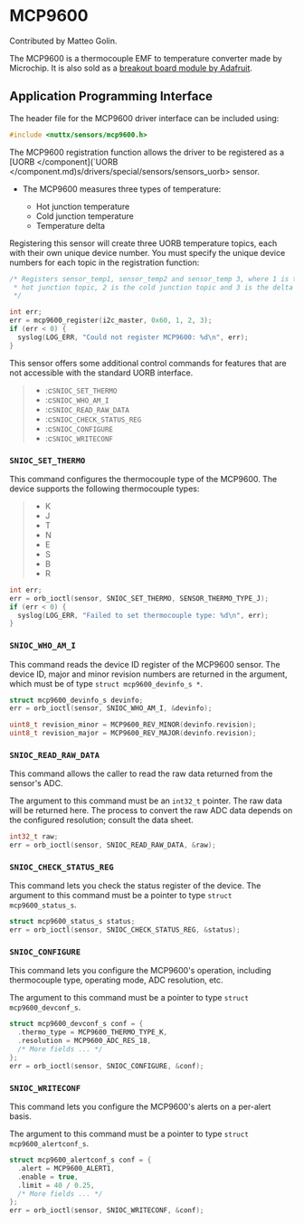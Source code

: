 # MCP9600

Contributed by Matteo Golin.

The MCP9600 is a thermocouple EMF to temperature converter made by
Microchip. It is also sold as a [breakout board module by
Adafruit](https://learn.adafruit.com/adafruit-mcp9600-i2c-thermocouple-amplifier).

## Application Programming Interface

The header file for the MCP9600 driver interface can be included using:

``` c
#include <nuttx/sensors/mcp9600.h>
```

The MCP9600 registration function allows the driver to be registered as
a \[<span class="title-ref">UORB \</component\](\`UORB
\</component.md)s/drivers/special/sensors/sensors\_uorb\></span> sensor.

  - The MCP9600 measures three types of temperature:
    
      - Hot junction temperature
      - Cold junction temperature
      - Temperature delta

Registering this sensor will create three UORB temperature topics, each
with their own unique device number. You must specify the unique device
numbers for each topic in the registration function:

``` c
/* Registers sensor_temp1, sensor_temp2 and sensor_temp 3, where 1 is the
 * hot junction topic, 2 is the cold junction topic and 3 is the delta
 */

int err;
err = mcp9600_register(i2c_master, 0x60, 1, 2, 3);
if (err < 0) {
  syslog(LOG_ERR, "Could not register MCP9600: %d\n", err);
}
```

This sensor offers some additional control commands for features that
are not accessible with the standard UORB interface.

>   - :c`SNIOC_SET_THERMO`
>   - :c`SNIOC_WHO_AM_I`
>   - :c`SNIOC_READ_RAW_DATA`
>   - :c`SNIOC_CHECK_STATUS_REG`
>   - :c`SNIOC_CONFIGURE`
>   - :c`SNIOC_WRITECONF`

### `SNIOC_SET_THERMO`

This command configures the thermocouple type of the MCP9600. The device
supports the following thermocouple types:

>   - K
>   - J
>   - T
>   - N
>   - E
>   - S
>   - B
>   - R

``` c
int err;
err = orb_ioctl(sensor, SNIOC_SET_THERMO, SENSOR_THERMO_TYPE_J);
if (err < 0) {
  syslog(LOG_ERR, "Failed to set thermocouple type: %d\n", err);
}
```

### `SNIOC_WHO_AM_I`

This command reads the device ID register of the MCP9600 sensor. The
device ID, major and minor revision numbers are returned in the
argument, which must be of type `struct mcp9600_devinfo_s *`.

``` c
struct mcp9600_devinfo_s devinfo;
err = orb_ioctl(sensor, SNIOC_WHO_AM_I, &devinfo);

uint8_t revision_minor = MCP9600_REV_MINOR(devinfo.revision);
uint8_t revision_major = MCP9600_REV_MAJOR(devinfo.revision);
```

### `SNIOC_READ_RAW_DATA`

This command allows the caller to read the raw data returned from the
sensor's ADC.

The argument to this command must be an `int32_t` pointer. The raw data
will be returned here. The process to convert the raw ADC data depends
on the configured resolution; consult the data sheet.

``` c
int32_t raw;
err = orb_ioctl(sensor, SNIOC_READ_RAW_DATA, &raw);
```

### `SNIOC_CHECK_STATUS_REG`

This command lets you check the status register of the device. The
argument to this command must be a pointer to type `struct
mcp9600_status_s`.

``` c
struct mcp9600_status_s status;
err = orb_ioctl(sensor, SNIOC_CHECK_STATUS_REG, &status);
```

### `SNIOC_CONFIGURE`

This command lets you configure the MCP9600's operation, including
thermocouple type, operating mode, ADC resolution, etc.

The argument to this command must be a pointer to type `struct
mcp9600_devconf_s`.

``` c
struct mcp9600_devconf_s conf = {
  .thermo_type = MCP9600_THERMO_TYPE_K,
  .resolution = MCP9600_ADC_RES_18,
  /* More fields ... */
};
err = orb_ioctl(sensor, SNIOC_CONFIGURE, &conf);
```

### `SNIOC_WRITECONF`

This command lets you configure the MCP9600's alerts on a per-alert
basis.

The argument to this command must be a pointer to type `struct
mcp9600_alertconf_s`.

``` c
struct mcp9600_alertconf_s conf = {
  .alert = MCP9600_ALERT1,
  .enable = true,
  .limit = 40 / 0.25,
  /* More fields ... */
};
err = orb_ioctl(sensor, SNIOC_WRITECONF, &conf);
```
